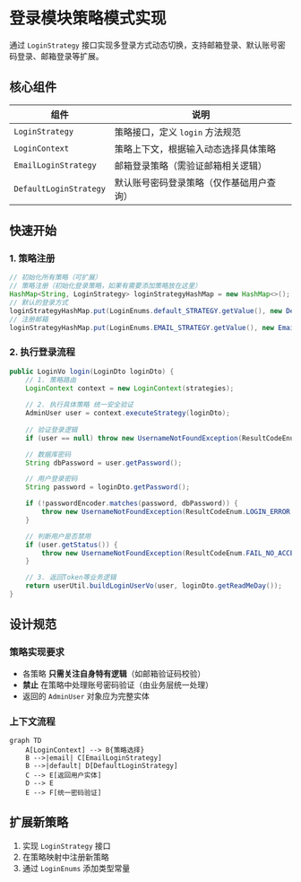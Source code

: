 # 登录模块策略模式实现

通过 `LoginStrategy` 接口实现多登录方式动态切换，支持邮箱登录、默认账号密码登录、邮箱登录等扩展。

## 核心组件

| 组件                     | 说明                   |
|------------------------|----------------------|
| `LoginStrategy`        | 策略接口，定义 `login` 方法规范 |
| `LoginContext`         | 策略上下文，根据输入动态选择具体策略   |
| `EmailLoginStrategy`   | 邮箱登录策略（需验证邮箱相关逻辑）    |
| `DefaultLoginStrategy` | 默认账号密码登录策略（仅作基础用户查询） |

## 快速开始

### 1. 策略注册

```java
// 初始化所有策略（可扩展）
// 策略注册（初始化登录策略，如果有需要添加策略放在这里）
HashMap<String, LoginStrategy> loginStrategyHashMap = new HashMap<>();
// 默认的登录方式
loginStrategyHashMap.put(LoginEnums.default_STRATEGY.getValue(), new DefaultLoginStrategy(userMapper));
// 注册邮箱
loginStrategyHashMap.put(LoginEnums.EMAIL_STRATEGY.getValue(), new EmailLoginStrategy(redisTemplate, userMapper));
```

### 2. 执行登录流程

```java
public LoginVo login(LoginDto loginDto) {
    // 1. 策略路由
    LoginContext context = new LoginContext(strategies);
    
    // 2. 执行具体策略 统一安全验证
    AdminUser user = context.executeStrategy(loginDto); 
    
    // 验证登录逻辑
    if (user == null) throw new UsernameNotFoundException(ResultCodeEnum.USER_IS_EMPTY.getMessage());

    // 数据库密码
    String dbPassword = user.getPassword();

    // 用户登录密码
    String password = loginDto.getPassword();

    if (!passwordEncoder.matches(password, dbPassword)) {
        throw new UsernameNotFoundException(ResultCodeEnum.LOGIN_ERROR.getMessage());
    }

    // 判断用户是否禁用
    if (user.getStatus()) {
        throw new UsernameNotFoundException(ResultCodeEnum.FAIL_NO_ACCESS_DENIED_USER_LOCKED.getMessage());
    }

    // 3. 返回Token等业务逻辑
    return userUtil.buildLoginUserVo(user, loginDto.getReadMeDay());
}
```

## 设计规范

### 策略实现要求

- 各策略 **只需关注自身特有逻辑**（如邮箱验证码校验）
- **禁止** 在策略中处理账号密码验证（由业务层统一处理）
- 返回的 `AdminUser` 对象应为完整实体

### 上下文流程

```mermaid
graph TD
    A[LoginContext] --> B{策略选择}
    B -->|email| C[EmailLoginStrategy]
    B -->|default| D[DefaultLoginStrategy]
    C --> E[返回用户实体]
    D --> E
    E --> F[统一密码验证]
```

## 扩展新策略

1. 实现 `LoginStrategy` 接口
2. 在策略映射中注册新策略
3. 通过 `LoginEnums` 添加类型常量
